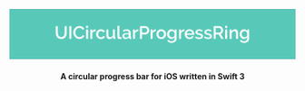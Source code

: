 ![Banner](/GitHubAssets/banner.png)

<h4 align="center">A circular progress bar for iOS written in Swift 3</h4>
